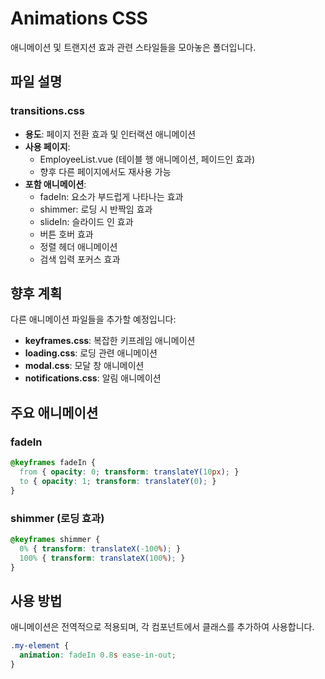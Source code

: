 # Animations CSS

애니메이션 및 트랜지션 효과 관련 스타일들을 모아놓은 폴더입니다.

## 파일 설명

### transitions.css
- **용도**: 페이지 전환 효과 및 인터랙션 애니메이션
- **사용 페이지**: 
  - EmployeeList.vue (테이블 행 애니메이션, 페이드인 효과)
  - 향후 다른 페이지에서도 재사용 가능
- **포함 애니메이션**: 
  - fadeIn: 요소가 부드럽게 나타나는 효과
  - shimmer: 로딩 시 반짝임 효과
  - slideIn: 슬라이드 인 효과
  - 버튼 호버 효과
  - 정렬 헤더 애니메이션
  - 검색 입력 포커스 효과

## 향후 계획

다른 애니메이션 파일들을 추가할 예정입니다:

- **keyframes.css**: 복잡한 키프레임 애니메이션
- **loading.css**: 로딩 관련 애니메이션
- **modal.css**: 모달 창 애니메이션
- **notifications.css**: 알림 애니메이션

## 주요 애니메이션

### fadeIn
```css
@keyframes fadeIn {
  from { opacity: 0; transform: translateY(10px); }
  to { opacity: 1; transform: translateY(0); }
}
```

### shimmer (로딩 효과)
```css
@keyframes shimmer {
  0% { transform: translateX(-100%); }
  100% { transform: translateX(100%); }
}
```

## 사용 방법

애니메이션은 전역적으로 적용되며, 각 컴포넌트에서 클래스를 추가하여 사용합니다.

```css
.my-element {
  animation: fadeIn 0.8s ease-in-out;
}
```
